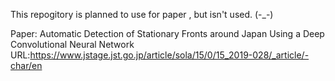 This repogitory is planned to use for paper , but isn't used. (-_-)

Paper:
Automatic Detection of Stationary Fronts around Japan Using a Deep Convolutional Neural Network
URL:https://www.jstage.jst.go.jp/article/sola/15/0/15_2019-028/_article/-char/en
